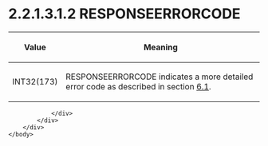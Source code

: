 <html dir="LTR" xmlns:mshelp="http://msdn.microsoft.com/mshelp" xmlns:ddue="http://ddue.schemas.microsoft.com/authoring/2003/5" xmlns:xlink="http://www.w3.org/1999/xlink" xmlns:tool="http://www.microsoft.com/tooltip">
    <head>
        <meta http-equiv="Content-Type" content="text/html; CHARSET=utf-8"></meta>
        <meta name="save" content="history"></meta>
        <title>2.2.1.3.1.2 RESPONSEERRORCODE</title>
        <xml>
            <mshelp:toctitle title="2.2.1.3.1.2 RESPONSEERRORCODE"></mshelp:toctitle>
            <mshelp:rltitle title="[MS-SSAS8]: RESPONSEERRORCODE"></mshelp:rltitle>
            <mshelp:keyword index="A" term="cb455d51-dbd5-4fb9-80d3-19fce0d82527"></mshelp:keyword>
            <mshelp:attr name="DCSext.ContentType" value="open specification"></mshelp:attr>
            <mshelp:attr name="AssetID" value="cb455d51-dbd5-4fb9-80d3-19fce0d82527"></mshelp:attr>
            <mshelp:attr name="TopicType" value="kbRef"></mshelp:attr>
            <mshelp:attr name="DCSext.Title" value="[MS-SSAS8]: RESPONSEERRORCODE" />
        </xml>
    </head>
    <body>
        <div id="header">
            <h1 class="heading">2.2.1.3.1.2 RESPONSEERRORCODE</h1>
        </div>
        <div id="mainSection">
            <div id="mainBody">
                <div id="allHistory" class="saveHistory"></div>
                <div id="sectionSection0" class="section" name="collapseableSection">
                    

<table>
 <thead>
  <tr>
   <th>
   <p>Value</p>
   </th>
   <th>
   <p>Meaning</p>
   </th>
  </tr>
 </thead>
 <tr>
  <td>
  <p>INT32(173)</p>
  </td>
  <td>
  <p>RESPONSEERRORCODE indicates a more detailed error code
  as described in section <a href="76e6b05d-d0f0-417f-bab0-0cc0066d5dba.md">6.1</a>.</p>
  </td>
 </tr>
</table>


                </div>
            </div>
        </div>
    </body>
</html>